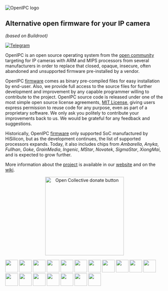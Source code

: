 ![OpenIPC logo][logo]

## Alternative open firmware for your IP camera
_(based on Buildroot)_

[![Telegram](https://openipc.org/images/telegram_button.svg)][telegram]

OpenIPC is an open source operating system from the [open community][opencollective]
targeting for IP cameras with ARM and MIPS processors from several manufacturers in
order to replace that closed, opaque, insecure, often abandoned and unsupported
firmware pre-installed by a vendor.

OpenIPC [firmware][firmware] comes as binary pre-compiled files for easy
installation by end-user. Also, we provide full access to the source files for
further development and improvement by any capable programmer willing to
contribute to the project. OpenIPC source code is released under one of the most
simple open source license agreements, [MIT License][mit], giving users express
permission to reuse code for any purpose, even as part of a proprietary software.
We only ask you politely to contribute your improvements back to us. We would
be grateful for any feedback and suggestions.

Historically, OpenIPC [firmware][firmware] only supported SoC manufactured by
HiSilicon, but as the development continues, the list of supported processors
expands. Today, it also includes chips from _Ambarella_, _Anyka_, _Fullhan_, _Goke_,
_GrainMedia_, _Ingenic_, _MStar_, _Novatek_, _SigmaStar_, _XiongMai_, and is
expected to grow further.

More information about the [project][project] is available in our [website][website]
and on the [wiki][wiki].

<p align="center">
<a href="https://opencollective.com/openipc/contribute/backer-14335/checkout" target="_blank"><img src="https://opencollective.com/webpack/donate/button@2x.png?color=blue" width="250" alt="Open Collective donate button"></a>
</p>

[<img src="https://github.com/flyrouter.png" width="40px;"/>](https://github.com/flyrouter)
[<img src="https://github.com/widgetii.png" width="40px;"/>](https://github.com/widgetii)
[<img src="https://github.com/dimerr.png" width="40px;"/>](https://github.com/dimerr)
[<img src="https://github.com/p0i5k.png" width="40px;"/>](https://github.com/p0i5k)
[<img src="https://github.com/hirrolot.png" width="40px;"/>](https://github.com/hirrolot)
[<img src="https://github.com/cronyx.png" width="40px;"/>](https://github.com/cronyx)
[<img src="https://github.com/chertov.png" width="40px;"/>](https://github.com/chertov)
[<img src="https://github.com/ssharshunov.png" width="40px;"/>](https://github.com/ssharshunov)
[<img src="https://github.com/ystinia.png" width="40px;"/>](https://github.com/ystinia)
[<img src="https://github.com/ser177.png" width="40px;"/>](https://github.com/ser177)
[<img src="https://github.com/ialexlog.png" width="40px;"/>](https://github.com/ialexlog)
[<img src="https://github.com/viktorxda.png" width="40px;"/>](https://github.com/viktorxda)
[<img src="https://github.com/fmg-magnus.png" width="40px;"/>](https://github.com/fmg-magnus)
[<img src="https://github.com/jimsmt.png" width="40px;"/>](https://github.com/jimsmt)
[<img src="https://github.com/wberube.png" width="40px;"/>](https://github.com/wberube)
[<img src="https://github.com/skilurius.png" width="40px;"/>](https://github.com/skilurius)
[<img src="https://github.com/yarobash.png" width="40px;"/>](https://github.com/yarobash)
[<img src="https://github.com/themactep.png" width="40px;"/>](https://github.com/themactep)


[firmware]: https://github.com/openipc/firmware
[logo]: https://openipc.org/assets/openipc-logo-black.svg
[mit]: https://opensource.org/license/mit
[opencollective]: https://opencollective.com/openipc
[paypal]: https://www.paypal.com/donate/?hosted_button_id=C6F7UJLA58MBS
[project]: https://github.com/openipc
[telegram]: https://t.me/openipc
[website]: https://openipc.org
[wiki]: https://github.com/openipc/wiki
